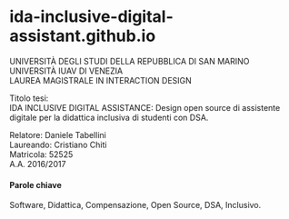 # ida-inclusive-digital-assistant.github.io

UNIVERSITÀ DEGLI STUDI DELLA REPUBBLICA DI SAN MARINO  
UNIVERSITÀ IUAV DI VENEZIA  
LAUREA MAGISTRALE IN INTERACTION DESIGN  

Titolo tesi:  
IDA INCLUSIVE DIGITAL ASSISTANCE: Design open source di assistente digitale per la didattica inclusiva di studenti con DSA.

Relatore: Daniele Tabellini  
Laureando: Cristiano Chiti  
Matricola: 52525  
A.A. 2016/2017  

#### Parole chiave
Software, Didattica, Compensazione, Open Source, DSA, Inclusivo.

